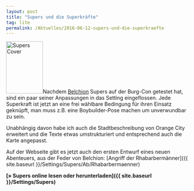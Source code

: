 ```yaml
---
layout: post
title: "Supers und die Superkräfte"
tag: lite
permalink: /Aktuelles/2016-06-12-supers-und-die-superkraefte
---
```


<img alt="Supers Cover" class="floatleft" height="142" src="{{ site.baseurl }}/assets/pics/lite/titel/supers-tn.png" width="100" />Nachdem [Belchion](http://belchion.rsp-blogs.de/) Supers auf der Burg-Con getestet hat, sind ein paar seiner Anpassungen in das Setting eingeflossen. Jede Superkraft ist jetzt an eine frei wählbare Bedingung für ihren Einsatz geknüpft, man muss z.B. eine Boybuilder-Pose machen um unverwundbar zu sein.

Unabhängig davon habe ich auch die Stadtbeschreibung von Orange City erweitert und die Texte etwas umstrukturiert und entsprechend auch die Karte angepasst.

Auf der Webseite gibt es jetzt auch den ersten Entwurf eines neuen Abenteuers, aus der Feder von Belchion: [Angriff der Rhabarbermänner]({{ site.baseurl }}/Settings/Supers/Ab/Rhabarbermaenner)

**[&raquo; Supers online lesen oder herunterladen]({{ site.baseurl }}/Settings/Supers)**


